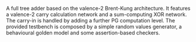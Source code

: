 A full tree adder based on the valence-2 Brent-Kung architecture. It features a valence-2 carry calculation network and a sum-computing XOR network. The carry-in is handled by adding a further PG computation level.
The provided testbench is composed by a simple random values generator, a behavioural golden model and some assertion-based checkers.
